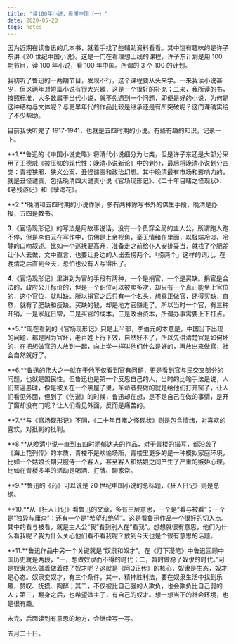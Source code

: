```yaml
---
title: "读100年小说，看懂中国（一）"
date: 2020-05-20
tags: notes
---
```


因为近期在读鲁迅的几本书，就着手找了些辅助资料看看。其中饶有趣味的是许子东讲《20 世纪中国小说》。这是一门在看理想上线的课程，许子东计划是用 100 期节目，读 100 年小说，看 100 年中国。所谓的 3 个 100 的计划。

我初听了鲁迅的一两期节目，发现不行，这个课程要从头来学。一来我读小说甚少，但这两年对短篇小说有很大兴趣，这是一个很好的补充；二来，我所读的书，按照标准，大多数属于当代小说，就不免遇到一个问题，即便是好的小说，为何是这种结构与文体呢？与更早年代的作品比较是继承还是有所突破呢？这门课确实给了不少帮助。

目前我快听完了 1917-1941，也就是五四时期的小说。有些有趣的知识，记录一下。

**1.**鲁迅的《中国小说史略》将清代小说细分为七类，但是许子东还是大部分采用了王德威《被压抑的现代性：晚清小说新论》中的划分，最后将晚清小说划分四类：青楼狭邪、狭义公案、丑怪谴责和政治幻想。其中晚清最有市场和影响力的，就是丑怪谴责，包括晚清四大谴责小说《官场现形记》、《二十年目睹之怪现状》、《老残游记》和《孽海花》。

**2.**晚清和五四时期的小说作家，多有两种除写书外的谋生手段，晚清是办报，五四是教书。

**3.**《官场现形记》的写法是用故事说话，没有一个贯穿全局的主人公，所谓跑人跑不停，但是李伯元在写作中，仿佛是上帝视角，毫无情绪在里面，以极端冷淡、冷静的口吻叙述。比如一个巡抚要高升，准备走之前给仆人安排妥当，就找了个肥差让仆人去做，文中直言，也要让身边的人出去捞两个。「捞两个」这样的词儿，在晚清之后直到今天，恐怕也没有人写得出了。

**4.**《官场现形记》里讲到为官的手段有两种，一个是捐官，一个是买缺。捐官是合法的，政府公开标价的，但是一个职位可以被卖多次，却只有一个真正能坐上官位的，这个官位，就叫缺。所以捐官之后只有一个名头，想真正做官，还得买缺，自然，就有了肥缺和瘦缺。买缺的钱，却是地方官赚走了。所以当时一个官，有三种开销，一是家庭日常，二是买官的成本，三是政治资本，所谓办事需要上下打点。

**5.**现在看到的《官场现形记》只是上半部，李伯元的本意是，中国当下出现的问题，都是因为官坏，老百姓上行下效，自然好不了，所以先讲清楚官是如何坏的，在把想做官的人放到一起，向上学一样叫他们什么是好的，再放出来做官，社会自然就好了。

**6.**鲁迅的伟大之一就在于他不仅看到官有问题，更是看到官与民交叉部分的问题，也就是国民性。但鲁迅也是第一个反思自己的人，当时的比喻手法是说，人们普遍愚昧，像是被关在一个黑屋子里，革命者要做的就是给他们打开窗子，让人们看见外面，但到了《伤逝》的时候，鲁迅却在想，是不是自己在做的事情，是开了窗却没有门呢？让人们看见外面，反而是痛苦的。

**7.**与《官场现形记》不同，《二十年目睹之怪现状》则是包含情绪，对喜欢的喜欢，对批判的批判。

**8.**从晚清小说一直到五四时期郁达夫的作品，对于青楼的描写，都沿袭了《海上花列传》的本质，青楼不是欢愉场所，青楼里更多的是一种模拟家庭环境，比如一个姑娘长期只服侍一个客人，甚至客人和姑娘之间产生了严重的嫉妒心理。比如在青楼多半的活动是喝酒、打牌、聊家常。

**9.**鲁迅的《药》可以说是 20 世纪中国小说的总标题，《狂人日记》则是总纲。

**10.**从《狂人日记》看鲁迅的文章，多有三层意思，一个是“看与被看”；一个是“独异与庸众”；还有一个是“希望和绝望”。这是看鲁迅作品一个很好的切入点。其中的看与被看，就是主人公“我”看到别人在“看我”。想想就很有意思，他们为什么看我呢？我为什么关心他们看不看我呢？放到今天也是个很有意思的话题。

**11.**鲁迅作品中另一个关键就是“奴隶和奴才”。在《灯下漫笔》中鲁迅回顾中国历史就是两段，“一，想做奴隶而不得的时代；二，暂时做稳了奴隶的时代。”可是奴隶怎么做着做着成了奴才呢？这就是《阿Q正传》的核心，奴隶是生态，奴才是心态。奴隶变奴才，有三个条件，其一，精神胜利法，要在奴隶生活中找到乐趣，赞叹、抚摸、陶醉；其二，不仅被比自己强的人欺负，也会欺负比自己弱的人；第三，翻身之后，也希望做主子，有自己的奴才。想一想当下的社会环境，也是很有趣。

未完，后面读到有意思的地方，会继续写一写。

五月二十日。
